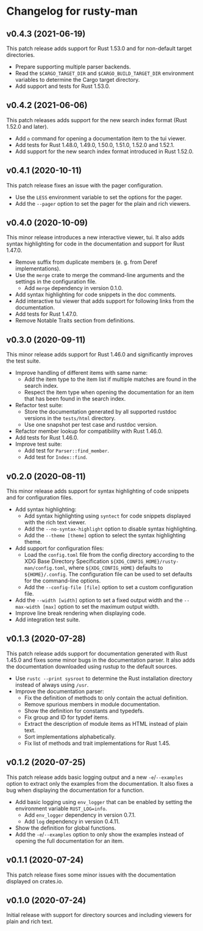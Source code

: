 <!---
SPDX-FileCopyrightText: 2020-2021 Robin Krahl <robin.krahl@ireas.org>
SPDX-License-Identifier: MIT
-->

# Changelog for rusty-man

## v0.4.3 (2021-06-19)

This patch release adds support for Rust 1.53.0 and for non-default target
directories.

- Prepare supporting multiple parser backends.
- Read the `$CARGO_TARGET_DIR` and `$CARGO_BUILD_TARGET_DIR` environment
  variables to determine the Cargo target directory.
- Add support and tests for Rust 1.53.0.

## v0.4.2 (2021-06-06)

This patch releases adds support for the new search index format (Rust 1.52.0
and later).

- Add `o` command for opening a documentation item to the tui viewer.
- Add tests for Rust 1.48.0, 1.49.0, 1.50.0, 1.51.0, 1.52.0 and 1.52.1.
- Add support for the new search index format introduced in Rust 1.52.0.

## v0.4.1 (2020-10-11)

This patch release fixes an issue with the pager configuration.

- Use the `LESS` environment variable to set the options for the pager.
- Add the `--pager` option to set the pager for the plain and rich viewers.

## v0.4.0 (2020-10-09)

This minor release introduces a new interactive viewer, tui.  It also adds
syntax highlighting for code in the documentation and support for Rust 1.47.0.

- Remove suffix from duplicate members (e. g. from Deref implementations).
- Use the `merge` crate to merge the command-line arguments and the settings in
  the configuration file.
  - Add `merge` dependency in version 0.1.0.
- Add syntax highlighting for code snippets in the doc comments.
- Add interactive tui viewer that adds support for following links from the
  documentation.
- Add tests for Rust 1.47.0.
- Remove Notable Traits section from definitions.

## v0.3.0 (2020-09-11)

This minor release adds support for Rust 1.46.0 and significantly improves the
test suite.

- Improve handling of different items with same name:
  - Add the item type to the item list if multiple matches are found in the
    search index.
  - Respect the item type when opening the documentation for an item that has
    been found in the search index.
- Refactor test suite:
  - Store the documentation generated by all supported rustdoc versions in the
    `tests/html` directory.
  - Use one snapshot per test case and rustdoc version.
- Refactor member lookup for compatibility with Rust 1.46.0.
- Add tests for Rust 1.46.0.
- Improve test suite:
  - Add test for `Parser::find_member`.
  - Add test for `Index::find`.

## v0.2.0 (2020-08-11)

This minor release adds support for syntax highlighting of code snippets and
for configuration files.

- Add syntax highlighting:
  - Add syntax highlighting using `syntect` for code snippets displayed with
    the rich text viewer.
  - Add the `--no-syntax-highlight` option to disable syntax highlighting.
  - Add the `--theme [theme]` option to select the syntax highlighting theme.
- Add support for configuration files:
  - Load the `config.toml` file from the config directory according to the XDG
    Base Directory Specification `${XDG_CONFIG_HOME}/rusty-man/config.toml`,
    where `${XDG_CONFIG_HOME}` defaults to `${HOME}/.config`.  The
    configuration file can be used to set defaults for the command-line
    options.
  - Add the `--config-file [file]` option to set a custom configuration file.
- Add the `--width [width]` option to set a fixed output width and the
  `--max-width [max]` option to set the maximum output width.
- Improve line break rendering when displaying code.
- Add integration test suite.

## v0.1.3 (2020-07-28)

This patch release adds support for documentation generated with Rust 1.45.0
and fixes some minor bugs in the documentation parser.  It also adds the
documentation downloaded using rustup to the default sources.

- Use `rustc --print sysroot` to determine the Rust installation directory
  instead of always using `/usr`.
- Improve the documentation parser:
  - Fix the definition of methods to only contain the actual definition.
  - Remove spurious members in module documentation.
  - Show the definition for constants and typedefs.
  - Fix group and ID for typdef items.
  - Extract the description of module items as HTML instead of plain text.
  - Sort implementations alphabetically.
  - Fix list of methods and trait implementations for Rust 1.45.

## v0.1.2 (2020-07-25)

This patch release adds basic logging output and a new `-e`/`--examples` option
to extract only the examples from the documentation.  It also fixes a bug when
displaying the documentation for a function.

- Add basic logging using `env_logger` that can be enabled by setting the
  environment variable `RUST_LOG=info`.
  - Add `env_logger` dependency in version 0.7.1.
  - Add `log` dependency in version 0.4.11.
- Show the definition for global functions.
- Add the `-e`/`--examples` option to only show the examples instead of opening
  the full documentation for an item.

## v0.1.1 (2020-07-24)

This patch release fixes some minor issues with the documentation displayed on
crates.io.

## v0.1.0 (2020-07-24)

Initial release with support for directory sources and including viewers for
plain and rich text.
